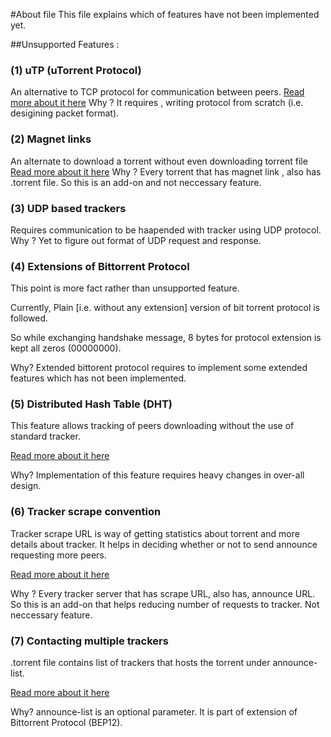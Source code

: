 #About file
This file explains which of features have not been implemented yet.

##Unsupported Features :
### (1) uTP (uTorrent Protocol)
An alternative to TCP protocol for communication between peers.
[Read more about it here](http://bittorrent.org/beps/bep_0029.html)
Why ? It requires , writing protocol from scratch (i.e. desigining packet format).

### (2) Magnet links
An alternate to download a torrent without even downloading torrent file
[Read more about it here](http://stackoverflow.com/questions/3844502/how-do-bittorrent-magnet-links-work)
Why ? Every torrent that has magnet link , also has .torrent file. So this is an add-on and not neccessary feature.

### (3) UDP based trackers
Requires communication to be haapended with tracker using UDP protocol.
Why ?  Yet to figure out format of UDP request and response.

### (4) Extensions of  Bittorrent Protocol
This point is more fact rather than unsupported feature.

Currently, Plain [i.e. without any extension] version of bit torrent protocol is followed.

So while exchanging handshake message, 8 bytes for protocol extension is kept all zeros (00000000).

Why? Extended bittorent protocol requires to implement some extended features which has not been implemented. 

### (5) Distributed Hash Table (DHT)
This feature allows tracking of peers downloading without the use of standard tracker.

[Read more about it here](https://wiki.theory.org/BitTorrentSpecification#Distributed_Hash_Table)

Why? Implementation of this feature requires heavy changes in over-all design. 

### (6) Tracker scrape convention
Tracker scrape URL is way of getting statistics about torrent and more details about tracker. It helps in deciding whether or not to send announce requesting more peers.

[Read more about it here](https://en.wikipedia.org/wiki/Tracker_scrape)

Why ? Every tracker server that has scrape URL, also has, announce URL. So this is an add-on that helps reducing number of requests to tracker. Not neccessary feature.  


### (7) Contacting multiple trackers
.torrent file contains list of trackers that hosts the torrent under announce-list.

[Read more about it here](http://bittorrent.org/beps/bep_0012.html)

Why? announce-list is an optional parameter. It is part of extension of Bittorrent Protocol (BEP12).
